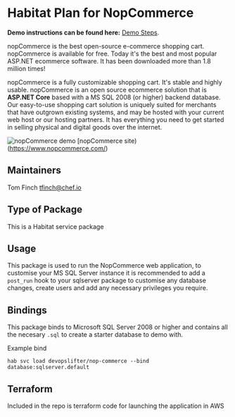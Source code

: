 # Habitat Plan for NopCommerce

**Demo instructions can be found here:** [Demo Steps](https://github.com/chef-cft/reference-pattern-aspdotnetcore/tree/master/terraform/aws).

nopCommerce is the best open-source e-commerce shopping cart. nopCommerce is available for free. Today it's the best and most popular ASP.NET ecommerce software. It has been downloaded more than 1.8 million times!

nopCommerce is a fully customizable shopping cart. It's stable and highly usable. nopCommerce is an open source ecommerce solution that is **ASP.NET Core** based with a MS SQL 2008 (or higher) backend database. Our easy-to-use shopping cart solution is uniquely suited for merchants that have outgrown existing systems, and may be hosted with your current web host or our hosting partners. It has everything you need to get started in selling physical and digital goods over the internet.

![nopCommerce demo](https://www.nopcommerce.com/images/features/responsive_devices_codeplex.jpg)
[nopCommerce site) (https://www.nopcommerce.com/)


## Maintainers

Tom Finch tfinch@chef.io

## Type of Package

This is a Habitat service package

## Usage

This package is used to run the NopCommerce web application, to customise your MS SQL Server instance it is recommended to add a `post_run` hook to your sqlserver package to customise any database changes, create users and add any necessary privileges you require.

## Bindings

This package binds to Microsoft SQL Server 2008 or higher and contains all the necesary `.sql` to create a starter database to demo with.
 
Example bind

`hab svc load devopslifter/nop-commerce --bind database:sqlserver.default`

## Terraform

Included in the repo is terraform code for launching the application in AWS
